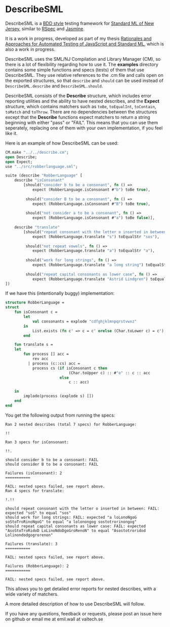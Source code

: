 DescribeSML
===========

DescribeSML is a [BDD style](http://en.wikipedia.org/wiki/Behavior-driven_development)
testing framework for [Standard ML of New Jersey](http://www.smlnj.org/),
similar to [RSpec](http://rspec.info/)
and [Jasmine](http://pivotal.github.io/jasmine/).

It is a work in progress, developed as part of my thesis
[Rationales and Approaches for Automated Testing of JavaScript and Standard ML](https://github.com/emilwall/exjobb),
which is also a work in progress.

DescribeSML uses the SML/NJ Compilation and Library Manager (CM), so there is a lot of flexibility
regarding how to use it. The **examples** directory contains some simple functions and specs (tests)
of them that use DescribeSML. They use relative references to the .cm file and calls open on the
exported structures, so that ```describe``` and ```should``` can be used instead of ```DescribeSML.describe```
and ```DescribeSML.should```.

DescribeSML consists of the **Describe** structure, which includes error reporting utilities and the
ability to have nested describes, and the **Expect** structure, which contains matchers such as ```toBe```,
```toEqualInt```, ```toContain```, ```toMatch``` and ```toThrow```. There are no dependencies between
the structures except that the **Describe** functions expect matchers to return a string beginning with
either "pass" or "FAIL". This means that you can use them seperately, replacing one of them with your
own implementation, if you feel like it.

Here is an example of how DescribeSML can be used:

```SML
CM.make "../../describe.cm";
open Describe;
open Expect;
use "../src/robberlanguage.sml";

suite (describe "RobberLanguage" [
    describe "isConsonant"
        [should("consider b to be a consonant", fn () =>
            expect (RobberLanguage.isConsonant #"b") toBe true),
    
         should("consider B to be a consonant", fn () =>
            expect (RobberLanguage.isConsonant #"B") toBe true),
    
         should("not consider a to be a consonant", fn () =>
            expect (RobberLanguage.isConsonant #"a") toBe false)],
    
    describe "translate"
        [should("repeat consonant with the letter o inserted in between", fn () =>
            expect (RobberLanguage.translate "s") toEqualStr "sos"),
    
         should("not repeat vowels", fn () =>
            expect (RobberLanguage.translate "a") toEqualStr "a"),
    
         should("work for long strings", fn () =>
            expect (RobberLanguage.translate "a long string") toEqualStr "a lolonongog sostotrorinongog"),
    
         should("repeat capital consonants as lower case", fn () =>
            expect (RobberLanguage.translate "Astrid Lindgren") toEqualStr "Asostotroridod Lolinondodgogrorenon")]
])
```

If we have this (intentionally buggy) implementation:

```SML
structure RobberLanguage =
struct
    fun isConsonant c =
        let
            val consonants = explode "cdfghjklmnpqrstvwxz"
        in
            List.exists (fn c' => c = c' orelse (Char.toLower c) = c') consonants
        end

    fun translate s =
    let
        fun process [] acc =
            rev acc
          | process (c::cs) acc =
            process cs (if isConsonant c then
                            (Char.toUpper c) :: #"o" :: c :: acc
                        else
                            c :: acc)

    in
        implode(process (explode s) [])
    end
end
```

You get the following output from running the specs:

```
Ran 2 nested describes (total 7 specs) for RobberLanguage:

!!

Ran 3 specs for isConsonant:

!!.

should consider b to be a consonant: FAIL
should consider B to be a consonant: FAIL

Failures (isConsonant): 2
===========

FAIL: nested specs failed, see report above.
Ran 4 specs for translate:

!.!!

should repeat consonant with the letter o inserted in between: FAIL: expected "soS" to equal "sos"
should work for long strings: FAIL: expected "a loLonoNgoG soStoTroRinoNgoG" to equal "a lolonongog sostotrorinongog"
should repeat capital consonants as lower case: FAIL: expected "AsoStoTroRidoD LoLinoNdoDgoGroRenoN" to equal "Asostotroridod Lolinondodgogrorenon"

Failures (translate): 3
===========

FAIL: nested specs failed, see report above.

Failures (RobberLanguage): 2
===========

FAIL: nested specs failed, see report above.
```

This allows you to get detailed error reports for nested describes, with a wide
variety of matchers.

A more detailed description of how to use DescribeSML will follow.

If you have any questions, feedback or requests, please post an issue here on
github or email me at emil.wall at valtech.se

